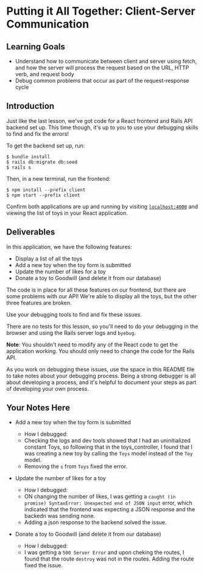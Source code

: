 # Putting it All Together: Client-Server Communication

## Learning Goals

- Understand how to communicate between client and server using fetch, and how
  the server will process the request based on the URL, HTTP verb, and request
  body
- Debug common problems that occur as part of the request-response cycle

## Introduction

Just like the last lesson, we've got code for a React frontend and Rails API
backend set up. This time though, it's up to you to use your debugging skills to
find and fix the errors!

To get the backend set up, run:

```console
$ bundle install
$ rails db:migrate db:seed
$ rails s
```

Then, in a new terminal, run the frontend:

```console
$ npm install --prefix client
$ npm start --prefix client
```

Confirm both applications are up and running by visiting
[`localhost:4000`](http://localhost:4000) and viewing the list of toys in your
React application.

## Deliverables

In this application, we have the following features:

- Display a list of all the toys
- Add a new toy when the toy form is submitted
- Update the number of likes for a toy
- Donate a toy to Goodwill (and delete it from our database)

The code is in place for all these features on our frontend, but there are some
problems with our API! We're able to display all the toys, but the other three
features are broken.

Use your debugging tools to find and fix these issues.

There are no tests for this lesson, so you'll need to do your debugging in the
browser and using the Rails server logs and `byebug`.

**Note**: You shouldn't need to modify any of the React code to get the
application working. You should only need to change the code for the Rails API.

As you work on debugging these issues, use the space in this README file to take
notes about your debugging process. Being a strong debugger is all about
developing a process, and it's helpful to document your steps as part of
developing your own process.

## Your Notes Here

- Add a new toy when the toy form is submitted

  - How I debugged:
  - Checking the logs and dev tools showed that I had an uninitialized constant Toys, so following that in the toys_controller, I found that I was creating a new toy by calling the `Toys` model instead of the `Toy` model.
  - Removing the `s` from `Toys` fixed the error.

- Update the number of likes for a toy

  - How I debugged:
  - ON changing the number of likes, I was getting a `caught (in promise) SyntaxError: Unexpected end of JSON input` error, which indicated that the frontend was expecting a JSON response and the backedn was sending none.
  - Adding a json response to the backend solved the issue.

- Donate a toy to Goodwill (and delete it from our database)

  - How I debugged:
  - I was getting a `500 Server Error` and upon cheking the routes, I found that the route `destroy` was not in the routes. Adding the route fixed the issue.
